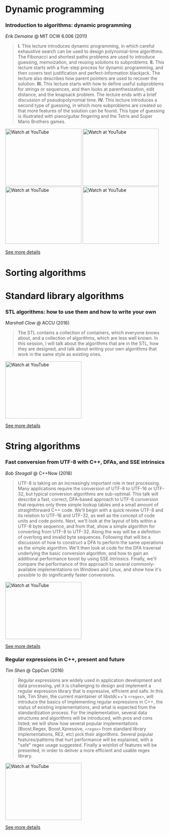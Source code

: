 # Dynamic programming
### Introduction to algorithms: dynamic programming

*Erik Demaine* @ MIT OCW 6.006 (2011)

> <b>I.</b> This lecture introduces dynamic programming, in which careful exhaustive search can be used to design polynomial-time algorithms. The Fibonacci and shortest paths problems are used to introduce guessing, memoization, and reusing solutions to subproblems. <b>II.</b> This lecture starts with a five-step process for dynamic programming, and then covers text justification and perfect-information blackjack. The lecture also describes how parent pointers are used to recover the solution. <b>III.</b> This lecture starts with how to define useful subproblems for strings or sequences, and then looks at parenthesization, edit distance, and the knapsack problem. The lecture ends with a brief discussion of pseudopolynomial time. <b>IV.</b> This lecture introduces a second type of guessing, in which more subproblems are created so that more features of the solution can be found. This type of guessing is illustrated with piano/guitar fingering and the Tetris and Super Mario Brothers games.

<a href="http://www.youtube.com/watch?feature=player_embedded&v=OQ5jsbhAv_M" target="_blank"><img src="http://img.youtube.com/vi/OQ5jsbhAv_M/0.jpg" alt="Watch at YouTube" width="240" height="180"></a> <a href="http://www.youtube.com/watch?feature=player_embedded&v=ENyox7kNKeY" target="_blank"><img src="http://img.youtube.com/vi/ENyox7kNKeY/0.jpg" alt="Watch at YouTube" width="240" height="180"></a> <a href="http://www.youtube.com/watch?feature=player_embedded&v=ocZMDMZwhCY" target="_blank"><img src="http://img.youtube.com/vi/ocZMDMZwhCY/0.jpg" alt="Watch at YouTube" width="240" height="180"></a> <a href="http://www.youtube.com/watch?feature=player_embedded&v=tp4_UXaVyx8" target="_blank"><img src="http://img.youtube.com/vi/tp4_UXaVyx8/0.jpg" alt="Watch at YouTube" width="240" height="180"></a> 

[See more details](https://ocw.mit.edu/courses/electrical-engineering-and-computer-science/6-006-introduction-to-algorithms-fall-2011/index.htm)

# Sorting algorithms
# Standard library algorithms
### STL algorithms: how to use them and how to write your own

*Marshall Clow* @ ACCU (2016)

> The STL contains a collection of containers, which everyone knows about, and a collection of algorithms, which are less well known. In this session, I will talk about the algorithms that are in the STL, how they are designed, and talk about writing your own algorithms that work in the same style as existing ones.

<a href="http://www.youtube.com/watch?feature=player_embedded&v=3nXLxMYXgWs" target="_blank"><img src="http://img.youtube.com/vi/3nXLxMYXgWs/0.jpg" alt="Watch at YouTube" width="240" height="180"></a>

[See more details](https://accu.org/index.php/conferences/accu_conference_2016/accu2016_sessions#STL_Algorithms_%E2%80%93_How_to_Use_Them_and_How_to_Write_Your_Own)

# String algorithms
### Fast conversion from UTF-8 with C++, DFAs, and SSE intrinsics

*Bob Steagall* @ C++Now (2018)

> UTF-8 is taking on an increasingly important role in text processing. Many applications require the conversion of UTF-8 to UTF-16 or UTF-32, but typical conversion algorithms are sub-optimal. This talk will describe a fast, correct, DFA-based approach to UTF-8 conversion that requires only three simple lookup tables and a small amount of straightforward C++ code. We'll begin with a quick review UTF-8 and its relation to UTF-16 and UTF-32, as well as the concept of code units and code points. Next, we'll look at the layout of bits within a UTF-8 byte sequence, and from that, show a simple algorithm for converting from UTF-8 to UTF-32. Along the way will be a definition of overlong and invalid byte sequences. Following that will be a discussion of how to construct a DFA to perform the same operations as the simple algorithm. We'll then look at code for the DFA traversal underlying the basic conversion algorithm, and how to gain an additional performance boost by using SSE intrinsics. Finally, we'll compare the performance of this approach to several commonly-available implementations on Windows and Linux, and show how it's possible to do significantly faster conversions. 

<a href="http://www.youtube.com/watch?feature=player_embedded&v=h5oczBeib_M" target="_blank"><img src="http://img.youtube.com/vi/h5oczBeib_M/0.jpg" alt="Watch at YouTube" width="240" height="180"></a>

[See more details](https://cppnow2018.sched.com/event/EC6x/fast-conversion-from-utf-8-with-c-dfas-and-sse-intrinsics)

### Regular expressions in C++, present and future

*Tim Shen* @ CppCon (2016)

> Regular expressions are widely used in application development and data processing, yet it is challenging to design and implement a regular expression library that is expressive, efficient and safe. In this talk, Tim Shen, the current maintainer of libstdc++'s `<regex>`, will introduce the basics of implementing regular expressions in C++, the status of existing implementations, and what is expected from the standardization process. For the implementation, several data structures and algorithms will be introduced, with pros and cons listed; we will show how several popular implementations (Boost.Regex, Boost.Xpressive, `<regex>` from standard library implementations, RE2, etc) pick their algorithms. Several popular features/patterns that hurt performance will be explained, with a "safe" regex usage suggested. Finally a wishlist of features will be presented, in order to deliver a more efficient and usable regex library. 

<a href="http://www.youtube.com/watch?feature=player_embedded&v=N_rkHzhXueo" target="_blank"><img src="http://img.youtube.com/vi/N_rkHzhXueo/0.jpg" alt="Watch at YouTube" width="240" height="180"></a>

[See more details](https://cppcon2016.sched.com/event/7nDI/regular-expressions-in-c-present-and-future)

